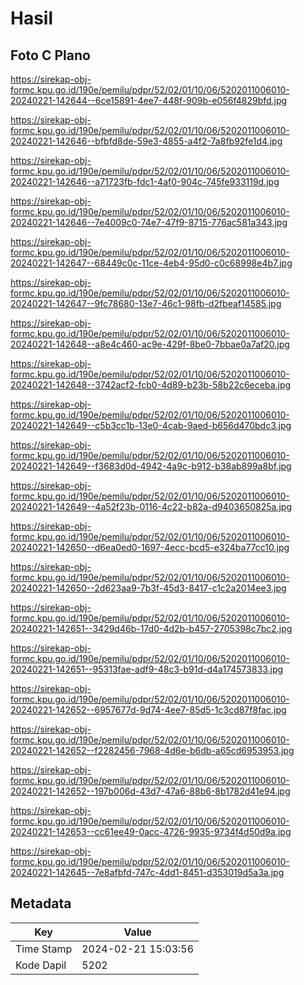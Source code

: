 # Hasil

## Foto C Plano

https://sirekap-obj-formc.kpu.go.id/190e/pemilu/pdpr/52/02/01/10/06/5202011006010-20240221-142644--6ce15891-4ee7-448f-909b-e056f4829bfd.jpg

https://sirekap-obj-formc.kpu.go.id/190e/pemilu/pdpr/52/02/01/10/06/5202011006010-20240221-142646--bfbfd8de-59e3-4855-a4f2-7a8fb92fe1d4.jpg

https://sirekap-obj-formc.kpu.go.id/190e/pemilu/pdpr/52/02/01/10/06/5202011006010-20240221-142646--a71723fb-fdc1-4af0-904c-745fe933119d.jpg

https://sirekap-obj-formc.kpu.go.id/190e/pemilu/pdpr/52/02/01/10/06/5202011006010-20240221-142646--7e4009c0-74e7-47f9-8715-776ac581a343.jpg

https://sirekap-obj-formc.kpu.go.id/190e/pemilu/pdpr/52/02/01/10/06/5202011006010-20240221-142647--68449c0c-11ce-4eb4-95d0-c0c68998e4b7.jpg

https://sirekap-obj-formc.kpu.go.id/190e/pemilu/pdpr/52/02/01/10/06/5202011006010-20240221-142647--9fc78680-13e7-46c1-98fb-d2fbeaf14585.jpg

https://sirekap-obj-formc.kpu.go.id/190e/pemilu/pdpr/52/02/01/10/06/5202011006010-20240221-142648--a8e4c460-ac9e-429f-8be0-7bbae0a7af20.jpg

https://sirekap-obj-formc.kpu.go.id/190e/pemilu/pdpr/52/02/01/10/06/5202011006010-20240221-142648--3742acf2-fcb0-4d89-b23b-58b22c6eceba.jpg

https://sirekap-obj-formc.kpu.go.id/190e/pemilu/pdpr/52/02/01/10/06/5202011006010-20240221-142649--c5b3cc1b-13e0-4cab-9aed-b656d470bdc3.jpg

https://sirekap-obj-formc.kpu.go.id/190e/pemilu/pdpr/52/02/01/10/06/5202011006010-20240221-142649--f3683d0d-4942-4a9c-b912-b38ab899a8bf.jpg

https://sirekap-obj-formc.kpu.go.id/190e/pemilu/pdpr/52/02/01/10/06/5202011006010-20240221-142649--4a52f23b-0116-4c22-b82a-d9403650825a.jpg

https://sirekap-obj-formc.kpu.go.id/190e/pemilu/pdpr/52/02/01/10/06/5202011006010-20240221-142650--d6ea0ed0-1697-4ecc-bcd5-e324ba77cc10.jpg

https://sirekap-obj-formc.kpu.go.id/190e/pemilu/pdpr/52/02/01/10/06/5202011006010-20240221-142650--2d623aa9-7b3f-45d3-8417-c1c2a2014ee3.jpg

https://sirekap-obj-formc.kpu.go.id/190e/pemilu/pdpr/52/02/01/10/06/5202011006010-20240221-142651--3429d46b-17d0-4d2b-b457-2705398c7bc2.jpg

https://sirekap-obj-formc.kpu.go.id/190e/pemilu/pdpr/52/02/01/10/06/5202011006010-20240221-142651--95313fae-adf9-48c3-b91d-d4a174573833.jpg

https://sirekap-obj-formc.kpu.go.id/190e/pemilu/pdpr/52/02/01/10/06/5202011006010-20240221-142652--6957677d-9d74-4ee7-85d5-1c3cd87f8fac.jpg

https://sirekap-obj-formc.kpu.go.id/190e/pemilu/pdpr/52/02/01/10/06/5202011006010-20240221-142652--f2282456-7968-4d6e-b6db-a65cd6953953.jpg

https://sirekap-obj-formc.kpu.go.id/190e/pemilu/pdpr/52/02/01/10/06/5202011006010-20240221-142652--197b006d-43d7-47a6-88b6-8b1782d41e94.jpg

https://sirekap-obj-formc.kpu.go.id/190e/pemilu/pdpr/52/02/01/10/06/5202011006010-20240221-142653--cc61ee49-0acc-4726-9935-9734f4d50d9a.jpg

https://sirekap-obj-formc.kpu.go.id/190e/pemilu/pdpr/52/02/01/10/06/5202011006010-20240221-142645--7e8afbfd-747c-4dd1-8451-d353019d5a3a.jpg


## Metadata

| Key        | Value               |
| ---------- | ------------------- |
| Time Stamp | 2024-02-21 15:03:56 |
| Kode Dapil | 5202                |



